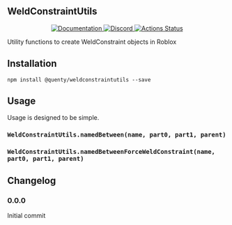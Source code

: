 ## WeldConstraintUtils
<div align="center">
  <a href="http://quenty.github.io/api/">
    <img src="https://img.shields.io/badge/docs-website-green.svg" alt="Documentation" />
  </a>
  <a href="https://discord.gg/mhtGUS8">
    <img src="https://img.shields.io/badge/discord-nevermore-blue.svg" alt="Discord" />
  </a>
  <a href="https://github.com/Quenty/NevermoreEngine/actions">
    <img src="https://github.com/Quenty/NevermoreEngine/workflows/luacheck/badge.svg" alt="Actions Status" />
  </a>
</div>

Utility functions to create WeldConstraint objects in Roblox

## Installation
```
npm install @quenty/weldconstraintutils --save
```

## Usage
Usage is designed to be simple.

### `WeldConstraintUtils.namedBetween(name, part0, part1, parent)`

### `WeldConstraintUtils.namedBetweenForceWeldConstraint(name, part0, part1, parent)`


## Changelog

### 0.0.0
Initial commit
